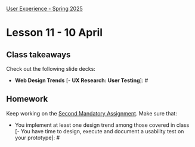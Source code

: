 [User Experience - Spring 2025](https://github.com/arturomorarioja-kea/WD_UX_F25/blob/main/README.md)

# Lesson 11 - 10 April

[--> Food Repo. clamp()]: #
[--> Food Repo. Meal 52824 has a non-available video]: #
[--> Food Repo. Video thumbnail: https://img.youtube.com/vi/GsB8ZI5vREA/mqdefault.jpg]: #
[--> Show code samples Append strategies 1 & 2, Document fragment, Basic fetch]: #
[--> Show code samples CSS3 Background(https://codepen.io/arturomorarioja/pen/xxQqRgY)]: #

[-->  - Append strategies(https://github.com/arturomorarioja/js_append_strategies)]: #
[-->  - Append strategies 2(https://github.com/arturomorarioja/js_append_strategies_v2)]: #
[-->  - Document fragment(https://codepen.io/arturomorarioja/pen/QwLaVMj)]: #
[-->  - Basic fetch(https://github.com/arturomorarioja/js_basic_fetch)]: #
[  - API consumption(https://github.com/arturomorarioja/kea_js_api_consumption)]: #

[--> Food Repo: favourites load, show and update | hamburger menu | Youtube video handling | recipe cards grid auto-fill]: #
[--> Explain how to apply trends and usability testing to the 2MA]: #

## Class takeaways
Check out the following slide decks:
- **Web Design Trends**
[- **UX Research: User Testing**]: #

## Homework
Keep working on the [Second Mandatory Assignment](https://kea-fronter.itslearning.com/LearningToolElement/ViewLearningToolElement.aspx?LearningToolElementId=1344539). Make sure that:
- You implement at least one design trend among those covered in class
[- You have time to design, execute and document a usability test on your prototype]: #

[Check out the finished version of the Food Repo(https://github.com/arturomorarioja/food_repo_v2)]: #
